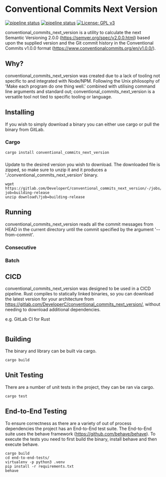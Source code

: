 # Conventional Commits Next Version
[![pipeline status](https://img.shields.io/badge/Version-1.0.0-blue)](https://gitlab.com/DeveloperC/conventional_commits_next_version/commits/master) [![pipeline status](https://gitlab.com/DeveloperC/conventional_commits_next_version/badges/master/pipeline.svg)](https://gitlab.com/DeveloperC/conventional_commits_next_version/commits/master) [![License: GPL v3](https://img.shields.io/badge/License-GPLv3-blue.svg)](https://www.gnu.org/licenses/gpl-3.0)

conventional_commits_next_version is a utility to calculate the next Semantic Versioning 2.0.0 (https://semver.org/spec/v2.0.0.html) based upon the supplied version and the Git commit history in the Conventional Commits v1.0.0 format (https://www.conventionalcommits.org/en/v1.0.0/).

## Why?
conventional_commits_next_version was created due to a lack of tooling not specific to and integrated with Node/NPM.
Following the Unix philosophy of 'Make each program do one thing well.' combined with utilising command line arguments and standard out; conventional_commits_next_version is a versatile tool not tied to specific tooling or language.

## Installing
If you wish to simply download a binary you can either use cargo or pull the binary from GitLab.

### Cargo
```
cargo install conventional_commits_next_version
```

###
Update <VERSION> to the desired version you wish to download. The downloaded file is zipped, so make sure to unzip it and it produces a './conventional_commits_next_version' binary.

```
wget https://gitlab.com/DeveloperC/conventional_commits_next_version/-/jobs/artifacts/<VERSION>/download?job=building-release
unzip download\?job=building-release
```

## Running
conventional_commits_next_version reads all the commit messages from HEAD in the current directory until the commit specified by the argument '--from-commit'.


### Consecutive

### Batch

## CICD
conventional_commits_next_version was designed to be used in a CICD pipeline.
Rust compiles to statically linked binaries, so you can download the latest version for your architecture from https://gitlab.com/DeveloperC/conventional_commits_next_version/, without needing to download additional dependencies.

e.g. GitLab CI for Rust

```

```

## Building
The binary and library can be built via cargo.

```
cargo build
```

## Unit Testing
There are a number of unit tests in the project, they can be ran via cargo.

```
cargo test
```

## End-to-End Testing
To ensure correctness as there are a variety of out of process dependencies the project has an End-to-End test suite.
The End-to-End suite uses the behave framework (https://github.com/behave/behave).
To execute the tests you need to first build the binary, install behave and then execute behave.

```
cargo build
cd end-to-end-tests/
virtualenv -p python3 .venv
pip install -r requirements.txt
behave
```
